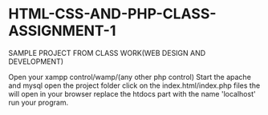 # HTML-CSS-AND-PHP-CLASS-ASSIGNMENT-1
SAMPLE PROJECT FROM CLASS WORK(WEB DESIGN AND DEVELOPMENT)

Open your xampp control/wamp/(any other php control)
Start the apache and mysql
open the project folder 
click on the index.html/index.php files
the will open in your browser
replace the htdocs part with the name 'localhost'
run your program.
